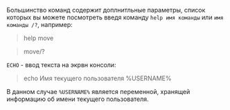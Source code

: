 Большинство команд содержит доплнитльные параметры, список которых вы можете посмотреть введя команду `help имя команды` или `имя команды /?`, например: 
> help  move 

> move/? 

`ECHO` - ввод текста на экрвн консоли: 
> echo Имя текущего пользователя %USERNAME% 



В данном случае `%USERNAME%` является переменной, хранящей информацию об имени текущего пользователя. 
